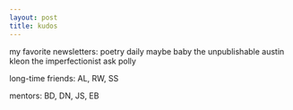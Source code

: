 ```yaml
---
layout: post
title: kudos
---
```


my favorite newsletters:
poetry daily
maybe baby
the unpublishable
austin kleon
the imperfectionist
ask polly

long-time friends: 
AL, RW, SS

mentors: 
BD, DN, JS, EB
